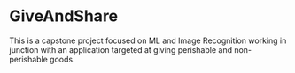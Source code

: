 # GiveAndShare
This is a capstone project focused on ML and Image Recognition working in junction with an application targeted at giving perishable and non-perishable goods.
